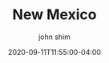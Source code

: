---
date: 2020-09-11T11:55:00-04:00
title: "New Mexico"
ab: "NM"
seo_title: "Contact New Mexico Governor"
description: Contact New Mexico Governor
author: john shim
url: /new-mexico/
weight: 1
---